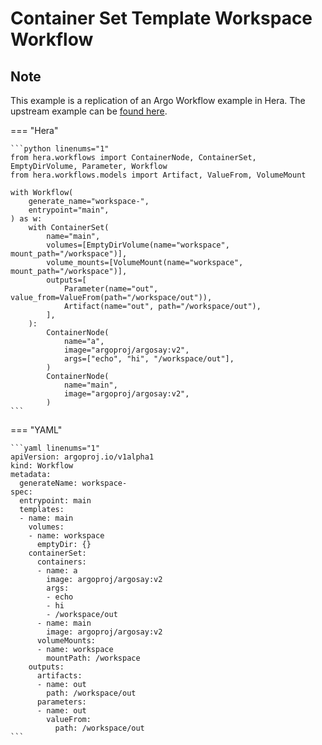 # Container Set Template  Workspace Workflow

## Note

This example is a replication of an Argo Workflow example in Hera.
The upstream example can be [found here](https://github.com/argoproj/argo-workflows/blob/main/examples/container-set-template/workspace-workflow.yaml).




=== "Hera"

    ```python linenums="1"
    from hera.workflows import ContainerNode, ContainerSet, EmptyDirVolume, Parameter, Workflow
    from hera.workflows.models import Artifact, ValueFrom, VolumeMount

    with Workflow(
        generate_name="workspace-",
        entrypoint="main",
    ) as w:
        with ContainerSet(
            name="main",
            volumes=[EmptyDirVolume(name="workspace", mount_path="/workspace")],
            volume_mounts=[VolumeMount(name="workspace", mount_path="/workspace")],
            outputs=[
                Parameter(name="out", value_from=ValueFrom(path="/workspace/out")),
                Artifact(name="out", path="/workspace/out"),
            ],
        ):
            ContainerNode(
                name="a",
                image="argoproj/argosay:v2",
                args=["echo", "hi", "/workspace/out"],
            )
            ContainerNode(
                name="main",
                image="argoproj/argosay:v2",
            )
    ```

=== "YAML"

    ```yaml linenums="1"
    apiVersion: argoproj.io/v1alpha1
    kind: Workflow
    metadata:
      generateName: workspace-
    spec:
      entrypoint: main
      templates:
      - name: main
        volumes:
        - name: workspace
          emptyDir: {}
        containerSet:
          containers:
          - name: a
            image: argoproj/argosay:v2
            args:
            - echo
            - hi
            - /workspace/out
          - name: main
            image: argoproj/argosay:v2
          volumeMounts:
          - name: workspace
            mountPath: /workspace
        outputs:
          artifacts:
          - name: out
            path: /workspace/out
          parameters:
          - name: out
            valueFrom:
              path: /workspace/out
    ```

